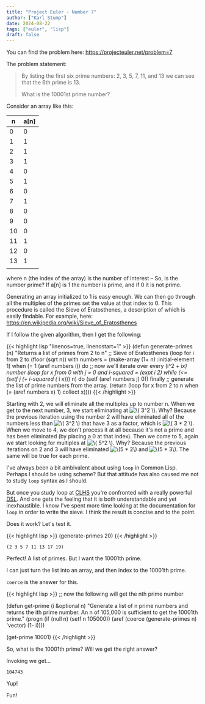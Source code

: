 ```yaml
---
title: "Project Euler - Number 7"
author: ["Karl Stump"]
date: 2024-08-22
tags: ["euler", "lisp"]
draft: false
---
```


You can find the problem here: <https://projecteuler.net/problem=7>

The problem statement:

> By listing the first six prime numbers: 2, 3, 5, 7, 11, and 13 we can see that the 6th prime is 13.
>
> What is the 10001st prime number?

Consider an array like this:

| n  | a[n] |
|----|------|
| 0  | 0    |
| 1  | 1    |
| 2  | 1    |
| 3  | 1    |
| 4  | 0    |
| 5  | 1    |
| 6  | 0    |
| 7  | 1    |
| 8  | 0    |
| 9  | 0    |
| 10 | 0    |
| 11 | 1    |
| 12 | 0    |
| 13 | 1    |
|    |      |

where n (the index of the array) is the number of interest &#x2013; So, is the number prime? If
a[n] is 1 the number is prime, and if 0 it is not prime.

Generating an array initialized to 1 is easy enough. We can then go through all the multiples of the
primes set the value at that index to 0. This procedure is called the Sieve of Eratosthenes, a
description of which is easily findable. For example, here:
<https://en.wikipedia.org/wiki/Sieve_of_Eratosthenes>

If I follow the given algorithm, then I get the following:

<a id="code-snippet--soe"></a>
{{< highlight lisp "linenos=true, linenostart=1" >}}
(defun generate-primes (n)
  "Returns a list of primes from 2 to n"
    ;; Sieve of Eratosthenes
  (loop for i from 2 to (floor (sqrt n))
        with numbers = (make-array (1+ n) :initial-element 1)
        when (= 1 (aref numbers i))
          do
             ;; now we'll iterate over every (i^2 + i*x) number
             (loop for x from 0
                   with j = 0 and i-squared = (expt i 2)
                   while (<= (setf j (+ i-squared (* i x))) n)
                   do
                      (setf (aref numbers j) 0))
        finally
           ;; generate the list of prime numbers from the array.
           (return (loop for x from 2 to n
                         when (= (aref numbers x) 1)
                           collect x))))
{{< /highlight >}}

Starting with 2, we will eliminate all the multiples up to number n. When we get to the next number,
3, we start eliminating at <img src="/ltximg/whatisalambda_5ec6d7143c6e95384245a168511257bdbd234268.png" alt="\( 3^2 \)" />. Why? Because the previous iteration using the number 2 will
have eliminated all of the numbers less than <img src="/ltximg/whatisalambda_5ec6d7143c6e95384245a168511257bdbd234268.png" alt="\( 3^2 \)" /> that have 3 as a factor, which is <img src="/ltximg/whatisalambda_89d3c24d1b5a621566e114d5fe5fe9a94cee18bd.png" alt="\( 3 * 2
\)" />. When we move to 4, we don't process it at all because it's not a prime and has been eliminated
(by placing a 0 at that index). Then we come to 5, again we start looking for multiples at <img src="/ltximg/whatisalambda_a560a4b02a74b0d85270b2cb52ea898db5a4f67f.png" alt="\( 5^2
\)" />. Why?  Because the previous iterations on 2 and 3 will have eliminated <img src="/ltximg/whatisalambda_7027c3b7e30b2e65c834bbbabcc8947fcebbc573.png" alt="\(5 * 2\)" /> and <img src="/ltximg/whatisalambda_f057377a4eb848b16a89ba0865376aa89b2e9425.png" alt="\(5 *
3\)" />. The same will be true for each prime.

I've always been a bit ambivalent about using `loop` in Common Lisp. Perhaps I should be using scheme?
But that attitude has also caused me not to study `loop` syntax as I should.

But once you study loop at [CLHS](https://www.lispworks.com/documentation/HyperSpec/Front/index.htm) you're confronted with a really powerful [DSL](https://en.wikipedia.org/wiki/Domain-specific_language). And one gets the feeling
that it is both understandable and yet inexhaustible. I know I've spent more time looking at the
documentation for `loop` in order to write the sieve. I think the result is concise and to the point.

Does it work? Let's test it.

{{< highlight lisp >}}
(generate-primes 20)
{{< /highlight >}}

```text
(2 3 5 7 11 13 17 19)
```

Perfect! A list of primes. But I want the 10001th prime.

I can just turn the list into an array, and then index to the 10001th prime.

`coerce` is the answer for this.

<a id="code-snippet--get-prime"></a>
{{< highlight lisp >}}
;; now the following will get the nth prime number

(defun get-prime (i &optional n)
  "Generate a list of n prime numbers and returns the ith prime number.
An n of 105,000 is sufficient to get the 10001th prime."
  (progn (if (null n) (setf n 105000))
         (aref (coerce (generate-primes n) 'vector) (1- i))))

(get-prime 10001)
{{< /highlight >}}

So, what is the 10001th prime? Will we get the right answer?

Invoking we get&#x2026;

```text
104743
```

Yup!

Fun!
